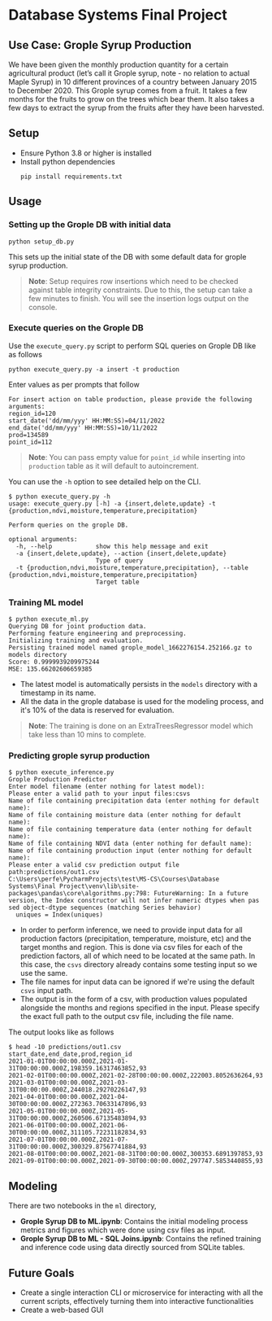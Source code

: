 # Database Systems Final Project
## Use Case: Grople Syrup Production
We have been given the monthly production quantity for a certain agricultural 
product (let’s call it Grople syrup, note - no relation to actual Maple Syrup) 
in 10 different provinces of a country between January 2015 to December 2020. 
This Grople syrup comes from a fruit. It takes a few months for the fruits to 
grow on the trees which bear them. It also takes a few days to extract the syrup 
from the fruits after they have been harvested.

## Setup
- Ensure Python 3.8 or higher is installed
- Install python dependencies
    ```shell
    pip install requirements.txt
    ```

## Usage
### Setting up the Grople DB with initial data
```shell
python setup_db.py
```
This sets up the initial state of the DB with some default data for grople syrup production.
> **Note**: Setup requires row insertions which need to be checked against table integrity constraints. Due to this, the setup can take a few minutes to finish. You will see the insertion logs output on the console.
### Execute queries on the Grople DB
Use the `execute_query.py` script to perform SQL queries on Grople DB like as follows
```shell
python execute_query.py -a insert -t production
```
Enter values as per prompts that follow
```shell
For insert action on table production, please provide the following arguments:
region_id=120
start_date('dd/mm/yyy' HH:MM:SS)=04/11/2022
end_date('dd/mm/yyy' HH:MM:SS)=10/11/2022
prod=134589
point_id=112
```
> **Note**: You can pass empty value for `point_id` while inserting into `production` table as it will default to autoincrement.

You can use the `-h` option to see detailed help on the CLI.
```shell
$ python execute_query.py -h
usage: execute_query.py [-h] -a {insert,delete,update} -t {production,ndvi,moisture,temperature,precipitation}

Perform queries on the grople DB.

optional arguments:
  -h, --help            show this help message and exit
  -a {insert,delete,update}, --action {insert,delete,update}
                        Type of query
  -t {production,ndvi,moisture,temperature,precipitation}, --table {production,ndvi,moisture,temperature,precipitation}
                        Target table
```

### Training ML model
```shell
$ python execute_ml.py
Querying DB for joint production data.
Performing feature engineering and preprocessing.
Initializing training and evaluation.
Persisting trained model named grople_model_1662276154.252166.gz to models directory
Score: 0.9999939209975244
MSE: 135.66202606659385
```
- The latest model is automatically persists in the `models` directory with a timestamp in its name.
- All the data in the grople database is used for the modeling process, and it's 10% of the data is reserved for evaluation.
> **Note**: The training is done on an ExtraTreesRegressor model which take less than 10 mins to complete.
### Predicting grople syrup production
```shell
$ python execute_inference.py
Grople Production Predictor
Enter model filename (enter nothing for latest model):
Please enter a valid path to your input files:csvs
Name of file containing precipitation data (enter nothing for default name):
Name of file containing moisture data (enter nothing for default name):
Name of file containing temperature data (enter nothing for default name):
Name of file containing NDVI data (enter nothing for default name):
Name of file containing production input (enter nothing for default name):
Please enter a valid csv prediction output file path:predictions/out1.csv
C:\Users\perfe\PycharmProjects\test\MS-CS\Courses\Database Systems\Final Project\venv\lib\site-packages\pandas\core\algorithms.py:798: FutureWarning: In a future version, the Index constructor will not infer numeric dtypes when pas
sed object-dtype sequences (matching Series behavior)
  uniques = Index(uniques)
```
- In order to perform inference, we need to provide input data for all production factors (precipitation, temperature, moisture, etc) and the target months and region. This is done via csv files for each of the prediction factors, all of which need to be located at the same path. In this case, the `csvs` directory already contains some testing input so we use the same.
- The file names for input data can be ignored if we're using the default `csvs` input path.
- The output is in the form of a csv, with production values populated alongside the months and regions specified in the input. Please specify the exact full path to the output csv file, including the file name.

The output looks like as follows
```shell
$ head -10 predictions/out1.csv
start_date,end_date,prod,region_id
2021-01-01T00:00:00.000Z,2021-01-31T00:00:00.000Z,198359.16317463852,93
2021-02-01T00:00:00.000Z,2021-02-28T00:00:00.000Z,222003.8052636264,93
2021-03-01T00:00:00.000Z,2021-03-31T00:00:00.000Z,244018.29270226147,93
2021-04-01T00:00:00.000Z,2021-04-30T00:00:00.000Z,272363.70633147896,93
2021-05-01T00:00:00.000Z,2021-05-31T00:00:00.000Z,260506.67135483894,93
2021-06-01T00:00:00.000Z,2021-06-30T00:00:00.000Z,311105.72231182834,93
2021-07-01T00:00:00.000Z,2021-07-31T00:00:00.000Z,300329.87567741884,93
2021-08-01T00:00:00.000Z,2021-08-31T00:00:00.000Z,300353.6891397853,93
2021-09-01T00:00:00.000Z,2021-09-30T00:00:00.000Z,297747.5853440855,93
```

## Modeling
There are two notebooks in the `ml` directory,
- **Grople Syrup DB to ML.ipynb**: Contains the initial modeling process metrics and figures which were done using csv files as input. 
- **Grople Syrup DB to ML - SQL Joins.ipynb**: Contains the refined training and inference code using data directly sourced from SQLite tables.

## Future Goals
- Create a single interaction CLI or microservice for interacting with all the current scripts, effectively turning them into interactive functionalities
- Create a web-based GUI
